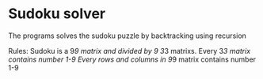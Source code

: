# Sudoku solver

The programs solves the sudoku puzzle by backtracking using recursion

Rules:
Sudoku is a 9*9 matrix and divided by 9 3*3 matrixs.
Every 3*3 matrix contains number 1-9
Every rows and columns in 9*9 matrix contains number 1-9
